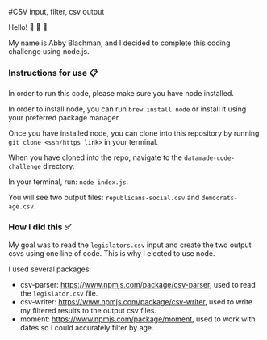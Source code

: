 #CSV input, filter, csv output

Hello!  👋 👋 👋

My name is Abby Blachman, and I decided to complete this coding challenge using node.js. 

### Instructions for use 📋

In order to run this code, please make sure you have node installed. 

In order to install node, you can run `brew install node` or install it using your preferred package manager. 

Once you have installed node, you can clone into this repository by running `git clone <ssh/https link>` in your terminal. 

When you have cloned into the repo, navigate to the `datamade-code-challenge` directory. 

In your terminal, run: `node index.js`. 

You will see two output files: `republicans-social.csv` and `democrats-age.csv`.

### How I did this ✅ 

My goal was to read the  `legislators.csv` input and create the two output csvs using one line of code. This is why I elected to use node. 

I used several packages: 
- csv-parser: https://www.npmjs.com/package/csv-parser, used to read the `legislator.csv` file. 
- csv-writer: https://www.npmjs.com/package/csv-writer, used to write my filtered results to the output csv files. 
- moment: https://www.npmjs.com/package/moment, used to work with dates so I could accurately filter by age.


